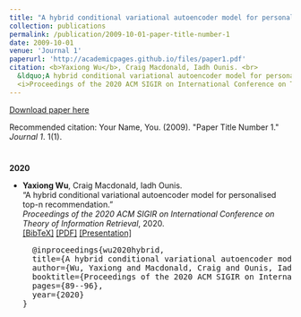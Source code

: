 ```yaml
---
title: "A hybrid conditional variational autoencoder model for personalised top-n recommendation"
collection: publications
permalink: /publication/2009-10-01-paper-title-number-1
date: 2009-10-01
venue: 'Journal 1'
paperurl: 'http://academicpages.github.io/files/paper1.pdf'
citation: <b>Yaxiong Wu</b>, Craig Macdonald, Iadh Ounis. <br>
  &ldquo;A hybrid conditional variational autoencoder model for personalised top-n recommendation.&rdquo;<br>
  <i>Proceedings of the 2020 ACM SIGIR on International Conference on Theory of Information Retrieval</i>, 2020.
---
```


[Download paper here](http://academicpages.github.io/files/paper1.pdf)

Recommended citation: Your Name, You. (2009). "Paper Title Number 1." <i>Journal 1</i>. 1(1).


<h4 style="margin-bottom:0px;padding-top:20px;">2020</h4>
  <ul class="biblist">

  <!-- Item: wu2020hybrid -->
  <li ><p>
  <b>Yaxiong Wu</b>, Craig Macdonald, Iadh Ounis. <br>
  &ldquo;A hybrid conditional variational autoencoder model for personalised top-n recommendation.&rdquo;<br>
  <i>Proceedings of the 2020 ACM SIGIR on International Conference on Theory of Information Retrieval</i>, 2020.  

  <br />
  <a href="javascript:toggleBibtex('wu2020hybrid')">[BibTeX]</a>
  <a href="https://eprints.gla.ac.uk/219367/1/219367.pdf">[PDF]</a>
  <a href="https://eprints.gla.ac.uk/219367/1/219367.pdf">[Presentation]</a>

  </p>
  <div id="wu2020hybrid" class="bibtex noshow">
  <pre>
  @inproceedings{wu2020hybrid,
  title={A hybrid conditional variational autoencoder model for personalised top-n recommendation},
  author={Wu, Yaxiong and Macdonald, Craig and Ounis, Iadh},
  booktitle={Proceedings of the 2020 ACM SIGIR on International Conference on Theory of Information Retrieval},
  pages={89--96},
  year={2020}
}
  </pre>
  </div>
  </li>
